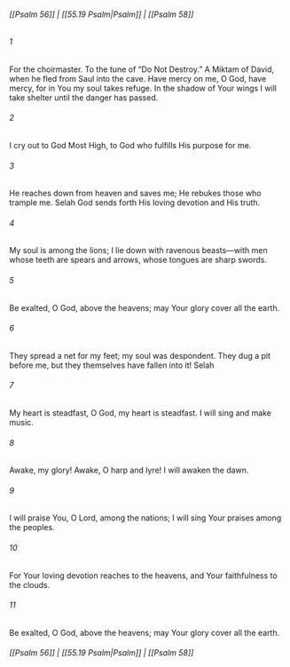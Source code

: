 
###### [[Psalm 56]] | [[55.19 Psalm|Psalm]] | [[Psalm 58]]

###### 1
For the choirmaster. To the tune of “Do Not Destroy.” A Miktam of David, when he fled from Saul into the cave. Have mercy on me, O God, have mercy, for in You my soul takes refuge. In the shadow of Your wings I will take shelter until the danger has passed.
###### 2
I cry out to God Most High, to God who fulfills His purpose for me.
###### 3
He reaches down from heaven and saves me; He rebukes those who trample me. Selah God sends forth His loving devotion and His truth.
###### 4
My soul is among the lions; I lie down with ravenous beasts—with men whose teeth are spears and arrows, whose tongues are sharp swords.
###### 5
Be exalted, O God, above the heavens; may Your glory cover all the earth.
###### 6
They spread a net for my feet; my soul was despondent. They dug a pit before me, but they themselves have fallen into it! Selah
###### 7
My heart is steadfast, O God, my heart is steadfast. I will sing and make music.
###### 8
Awake, my glory! Awake, O harp and lyre! I will awaken the dawn.
###### 9
I will praise You, O Lord, among the nations; I will sing Your praises among the peoples.
###### 10
For Your loving devotion reaches to the heavens, and Your faithfulness to the clouds.
###### 11
Be exalted, O God, above the heavens; may Your glory cover all the earth.

###### [[Psalm 56]] | [[55.19 Psalm|Psalm]] | [[Psalm 58]]
